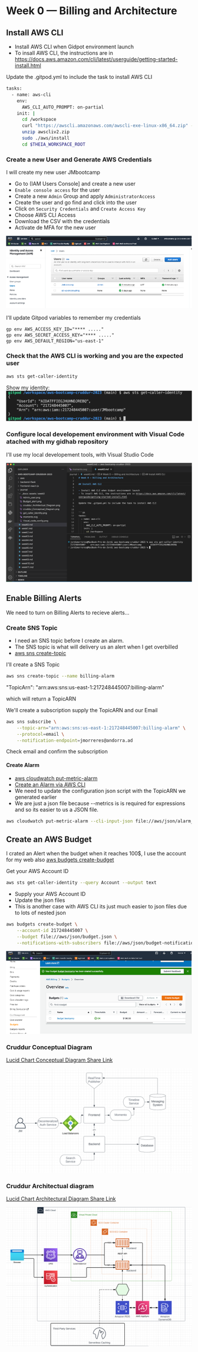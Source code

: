# Week 0 — Billing and Architecture

## Install AWS CLI

- Install AWS CLI when Gidpot environment launch
- To insall AWS CLI, the instructions are in https://docs.aws.amazon.com/cli/latest/userguide/getting-started-install.html

Update the .gitpod.yml to include the task to install AWS CLI


```sh
tasks:
  - name: aws-cli
    env:
      AWS_CLI_AUTO_PROMPT: on-partial
    init: |
      cd /workspace
      curl "https://awscli.amazonaws.com/awscli-exe-linux-x86_64.zip" -o "awscliv2.zip"
      unzip awscliv2.zip
      sudo ./aws/install
      cd $THEIA_WORKSPACE_ROOT
```

### Create a new User and Generate AWS Credentials
I will create my new user JMbootcamp

- Go to (IAM Users Console] and create a new user
- `Enable console access` for the user
- Create a new `Admin` Group and apply `AdministratorAccess`
- Create the user and go find and click into the user
- Click on `Security Credentials` and `Create Access Key`
- Choose AWS CLI Access
- Download the CSV with the credentials
- Activate de MFA for the new user

![Create Admin user](_docs/assets/week0/Admin_user.png) 

I'll update Gitpod variables to remember my credentials
```
gp env AWS_ACCESS_KEY_ID="**** ....."
gp env AWS_SECRET_ACCESS_KEY="**** ....."
gp env AWS_DEFAULT_REGION="us-east-1"
```

### Check that the AWS CLI is working and you are the expected user

```sh
aws sts get-caller-identity
```
Show my identity:
![aws sts get-caller-identity](_docs/assets/week0/get_caller_identity.png) 

### Configure local developement environment with Visual Code atached with my gidhab repository
I'll use my local developement tools, with Visual Studio Code

![Visual Code Config](_docs/assets/week0/Visual_code_config.png)


## Enable Billing Alerts

We need to turn on Billing Alerts to recieve alerts...

### Create SNS Topic

- I need an SNS topic before I create an alarm.
- The SNS topic is what will delivery us an alert when I get overbilled
- [aws sns create-topic](https://docs.aws.amazon.com/cli/latest/reference/sns/create-topic.html)

I'll create a SNS Topic
```sh
aws sns create-topic --name billing-alarm
```
"TopicArn": "arn:aws:sns:us-east-1:217248445007:billing-alarm"

which will return a TopicARN

We'll create a subscription supply the TopicARN and our Email
```sh
aws sns subscribe \
    --topic-arn="arn:aws:sns:us-east-1:217248445007:billing-alarm" \
    --protocol=email \
    --notification-endpoint=jmorreres@andorra.ad
```

Check email and confirm the subscription

#### Create Alarm

- [aws cloudwatch put-metric-alarm](https://docs.aws.amazon.com/cli/latest/reference/cloudwatch/put-metric-alarm.html)
- [Create an Alarm via AWS CLI](https://aws.amazon.com/premiumsupport/knowledge-center/cloudwatch-estimatedcharges-alarm/)
- We need to update the configuration json script with the TopicARN we generated earlier
- We are just a json file because --metrics is is required for expressions and so its easier to us a JSON file.

```sh
aws cloudwatch put-metric-alarm --cli-input-json file://aws/json/alarm_config.json
```

## Create an AWS Budget
I crated an Alert when the budget when it reaches 100$, I use the account for my web also
[aws budgets create-budget](https://docs.aws.amazon.com/cli/latest/reference/budgets/create-budget.html)

Get your AWS Account ID
```sh
aws sts get-caller-identity --query Account --output text
```

- Supply your AWS Account ID
- Update the json files
- This is another case with AWS CLI its just much easier to json files due to lots of nested json

```sh
aws budgets create-budget \
    --account-id 217248445007 \
    --budget file://aws/json/budget.json \
    --notifications-with-subscribers file://aws/json/budget-notifications-with-subscribers.json
```
![Create budget Alert](_docs/assets/week0/Budget_alert.png)

### Cruddur Conceptual Diagram

[Lucid Chart Conceptual Diagram Share Link](https://lucid.app/lucidchart/d450e2fa-da55-4f2f-8cba-a54fff53fada/edit?viewport_loc=-1460%2C133%2C1579%2C1077%2C0_0&invitationId=inv_69c7750a-3dae-4ba8-82bc-9a91b613bb7d![image](https://user-images.githubusercontent.com/37512346/219849175-ff28a336-dee2-4054-9084-9d29f32a8928.png)
)

![Image of The Conceptual Diagram](_docs/assets/week0/cruddur_Conceptual_Diagram.png) 

### Cruddur Architectual diagram

[Lucid Chart Architectural Diagram Share Link](https://lucid.app/lucidchart/043298e9-7b3e-4ba9-94a4-cc3466f7f525/edit?view_items=9C4xYp1cbfzw&invitationId=inv_6a5b5d81-b8bf-492a-b70a-7542f342cb5f![image](https://user-images.githubusercontent.com/37512346/219849185-67a3eee6-ccad-4ec0-8b5b-f0b21399f3fe.png)
)

![Image of The Architectual Diagram](_docs/assets/week0/cruddur_Architectual_Diagram.png) 


